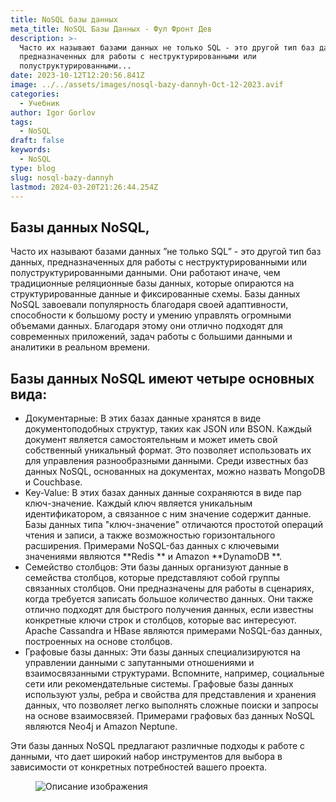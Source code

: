```yaml
---
title: NoSQL базы данных
meta_title: NoSQL Базы Данных - Фул Фронт Дев
description: >-
  Часто их называют базами данных не только SQL - это другой тип баз данных,
  предназначенных для работы с неструктурированными или
  полуструктурированными...
date: 2023-10-12T12:20:56.841Z
image: ../../assets/images/nosql-bazy-dannyh-Oct-12-2023.avif
categories:
  - Учебник
author: Igor Gorlov
tags:
  - NoSQL
draft: false
keywords:
  - NoSQL
type: blog
slug: nosql-bazy-dannyh
lastmod: 2024-03-20T21:26:44.254Z
---
```


<h2 class="wp-block-heading">Базы данных NoSQL,</h2>

Часто их называют базами данных ”не только SQL” - это другой тип баз данных, предназначенных для работы с неструктурированными или полуструктурированными данными. Они работают иначе, чем традиционные реляционные базы данных, которые опираются на структурированные данные и фиксированные схемы. Базы данных NoSQL завоевали популярность благодаря своей адаптивности, способности к большому росту и умению управлять огромными объемами данных. Благодаря этому они отлично подходят для современных приложений, задач работы с большими данными и аналитики в реальном времени.

<h2 class="wp-block-heading">Базы данных NoSQL имеют четыре основных вида:</h2>

<!-- wp:list -->
<ul><!-- wp:list-item -->
<li>Документарные: В этих базах данные хранятся в виде документоподобных структур, таких как JSON или BSON. Каждый документ является самостоятельным и может иметь свой собственный уникальный формат. Это позволяет использовать их для управления разнообразными данными. Среди известных баз данных NoSQL, основанных на документах, можно назвать MongoDB и Couchbase.</li>
<!-- /wp:list-item -->

<!-- wp:list-item -->
<li>Key-Value: В этих базах данных данные сохраняются в виде пар ключ-значение. Каждый ключ является уникальным идентификатором, а связанное с ним значение содержит данные. Базы данных типа "ключ-значение" отличаются простотой операций чтения и записи, а также возможностью горизонтального расширения. Примерами NoSQL-баз данных с ключевыми значениями являются **Redis ** и Amazon **DynamoDB **.</li>
<!-- /wp:list-item -->

<!-- wp:list-item -->
<li>Семейство столбцов: Эти базы данных организуют данные в семейства столбцов, которые представляют собой группы связанных столбцов. Они предназначены для работы в сценариях, когда требуется записать большое количество данных. Они также отлично подходят для быстрого получения данных, если известны конкретные ключи строк и столбцов, которые вас интересуют. Apache Cassandra и HBase являются примерами NoSQL-баз данных, построенных на основе столбцов.</li>
<!-- /wp:list-item -->

<!-- wp:list-item -->
<li>Графовые базы данных: Эти базы данных специализируются на управлении данными с запутанными отношениями и взаимосвязанными структурами. Вспомните, например, социальные сети или рекомендательные системы. Графовые базы данных используют узлы, ребра и свойства для представления и хранения данных, что позволяет легко выполнять сложные поиски и запросы на основе взаимосвязей. Примерами графовых баз данных NoSQL являются Neo4j и Amazon Neptune.</li>
<!-- /wp:list-item --></ul>
<!-- /wp:list -->

Эти базы данных NoSQL предлагают различные подходы к работе с данными, что дает широкий набор инструментов для выбора в зависимости от конкретных потребностей вашего проекта.

<!-- wp:image -->
<figure class="wp-block-image"><img src="https://res.cloudinary.com/practicaldev/image/fetch/s--cdbjfX67--/c_limit%2Cf_auto%2Cfl_progressive%2Cq_auto%2Cw_800/https://dev-to-uploads.s3.amazonaws.com/uploads/articles/rcv1gspxx4c6wku285dq.png" alt="Описание изображения"/></figure>
<!-- /wp:image -->
